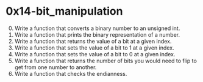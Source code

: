 # 0x14-bit_manipulation
0.  Write a function that converts a binary number to an unsigned int.
1.  Write a function that prints the binary representation of a number.
2.  Write a function that returns the value of a bit at a given index.
3.  Write a function that sets the value of a bit to 1 at a given index.
4.  Write a function that sets the value of a bit to 0 at a given index.
5.  Write a function that returns the number of bits you would need to flip to get from one number to another.
6.  Write a function that checks the endianness.
